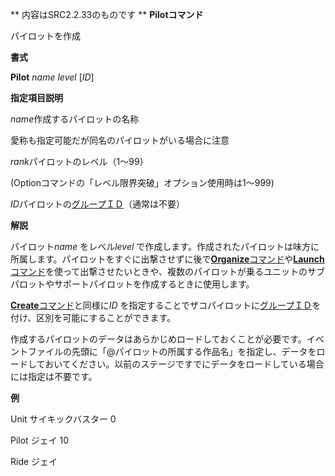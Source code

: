 ** 内容はSRC2.2.33のものです **
**Pilotコマンド**

パイロットを作成

**書式**

**Pilot** *name* *level* [*ID*]

**指定項目説明**

*name*作成するパイロットの名称

愛称も指定可能だが同名のパイロットがいる場合に注意

*rank*パイロットのレベル（1～99）

(Optionコマンドの「レベル限界突破」オプション使用時は1～999)

*ID*パイロットの[グループＩＤ](グループＩＤ.md)（通常は不要）

**解説**

パイロット*name* をレベル*level* で作成します。作成されたパイロットは味方に所属します。パイロットをすぐに出撃させずに後で[**Organize**コマンド](Organizeコマンド.md)や[**Launch**コマンド](Launchコマンド.md)を使って出撃させたいときや、複数のパイロットが乗るユニットのサブパロットやサポートパイロットを作成するときに使用します。

[**Create**コマンド](Createコマンド.md)と同様に*ID* を指定することでザコパイロットに[グループＩＤ](グループＩＤ.md)を付け、区別を可能にすることができます。

作成するパイロットのデータはあらかじめロードしておくことが必要です。イベントファイルの先頭に「@パイロットの所属する作品名」を指定し、データをロードしておいてください。以前のステージですでにデータをロードしている場合には指定は不要です。

**例**

Unit サイキックバスター 0

Pilot ジェイ 10

Ride ジェイ
